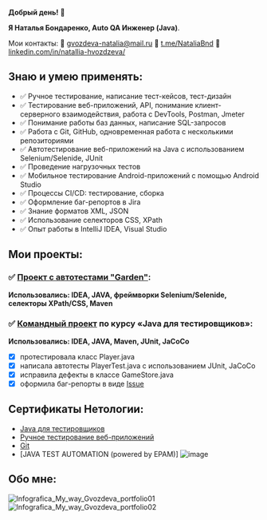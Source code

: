 **Добрый день!** 👋

**Я Наталья Бондаренко, Auto QA Инженер (Java)**.

Мои контакты: :incoming_envelope: gvozdeva-natalia@mail.ru  :iphone: [t.me/NataliaBnd](https://t.me/NataliaBnd)  :link: [linkedin.com/in/natallia-hvozdzeva/](https://www.linkedin.com/in/natallia-hvozdzeva/)

## Знаю и умею применять:

- :white_check_mark: Ручное тестирование, написание тест-кейсов, тест-дизайн
- :white_check_mark: Тестирование веб-приложений, API, понимание клиент-серверного взаимодействия, работа с DevTools, Postman, Jmeter
- :white_check_mark: Понимание работы баз данных, написание SQL-запросов
- :white_check_mark: Работа с Git, GitHub, одновременная работа с несколькими репозиториями
- :white_check_mark: Автотестирование веб-приложений на Java с использованием Selenium/Selenide, JUnit
- :white_check_mark: Проведение нагрузочных тестов
- :white_check_mark: Мобильное тестирование Android-приложений с помощью Android Studio
- :white_check_mark: Процессы CI/CD: тестирование, сборка
- :white_check_mark: Оформление баг-репортов в Jira
- :white_check_mark: Знание форматов XML, JSON
- :white_check_mark: Использование селекторов CSS, XPath
- :white_check_mark: Опыт работы в IntelliJ IDEA, Visual Studio

## Мои проекты:

### :white_check_mark: **[Проект с автотестами "Garden"](https://github.com/Natalia-Bondarenko/Garden):**

**Использовались: IDEA, JAVA, фреймворки Selenium/Selenide, селекторы XPath/CSS, Maven**

### :white_check_mark: **[Командный проект](https://github.com/Natalia-Bondarenko/javaqa-team-diplom?organization=Natalia-Bondarenko&organization=Natalia-Bondarenko) по курсу «Java для тестировщиков»:**

**Использовались: IDEA, JAVA, Maven, JUnit, JaCoCo**
- [x] протестировала класс Player.java
- [x] написала автотесты PlayerTest.java с использованием JUnit, JaCoCo
- [x] исправила дефекты в классе GameStore.java
- [x] оформила баг-репорты в виде [Issue](https://github.com/WOVASYA/javaqa-team-diplom/issues?q=is%3Aissue+is%3Aclosed)

## Сертификаты Нетологии:

- [Java для тестировщиков](https://netology.ru/sharing/bc552129cd755134cfa00326a87f7a97?utm_source=social&utm_campaign=achievements)
- [Ручное тестирование веб-приложений](https://netology.ru/sharing/b14e342f8c911d5af75f9b57f6467ffe?utm_source=social&utm_campaign=achievements)
- [Git](https://netology.ru/sharing/a545d6f10f0c547ec85e1675e9338f8a?utm_source=social)
- [JAVA TEST AUTOMATION (powered by EPAM)] ![image](https://github.com/user-attachments/assets/2773659b-8477-4fe3-8ece-d9e9b9b956ff)


## Обо мне:
![Infografica_My_way_Gvozdeva_portfolio01](https://user-images.githubusercontent.com/18085714/222981676-5217c492-64e4-4dcc-ba54-c8c6e1a40995.JPG)
![Infografica_My_way_Gvozdeva_portfolio02](https://user-images.githubusercontent.com/18085714/222981681-fce3a03b-4677-4ee7-9202-00f02bede965.JPG)

<!--
**Natalia-Bondarenko/Natalia-Bondarenko** is a ✨ _special_ ✨ repository because its `README.md` (this file) appears on your GitHub profile.

Here are some ideas to get you started:

- 🔭 I’m currently working on ...
- 🌱 I’m currently learning ...
- 👯 I’m looking to collaborate on ...
- 🤔 I’m looking for help with ...
- 💬 Ask me about ...
- 📫 How to reach me: ...
- 😄 Pronouns: ...
- ⚡ Fun fact: ...
-->
